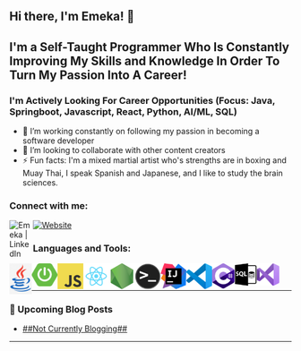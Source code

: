 ## Hi there, I'm Emeka!  👋 
## I'm a Self-Taught Programmer Who Is Constantly Improving My Skills and Knowledge In Order To Turn My Passion Into A Career!

### I'm Actively Looking For Career Opportunities (Focus: Java, Springboot, Javascript, React, Python, AI/ML, SQL)

- 🌱 I’m working constantly on following my passion in becoming a software developer
- 👯 I’m looking to collaborate with other content creators
- ⚡ Fun facts: I'm a mixed martial artist who's strengths are in boxing and Muay Thai, I speak Spanish and Japanese, and I like to study the brain sciences.

### Connect with me:

[<img align="left" alt="Emeka | LinkedIn" width="42px" src="https://cdn.jsdelivr.net/npm/simple-icons@v3/icons/linkedin.svg" />][linkedin]

[![Website](https://img.shields.io/website?label=EmekaAnekwe.com&style=for-the-badge&url=https%3A%2F%2Femekaanekwe.com)](https://emekaanekwe.com)
<br/>

### Languages and Tools:

<img align="left" alt="Java" width="40px" src="https://github.com/EmekaEnshinyan/emekaenshinyan/blob/d3876f92a2dca8276cfcbbd00489bf007bb932c8/java3.png"/>
<img align="left" alt="Springboot" width="46px" src="https://github.com/EmekaEnshinyan/emekaenshinyan/blob/ab6d3fec4162f6bb2b33fcf5c48c6341517197f1/springboot.png"/>
<img align="left" alt="JavaScript" width="46px" src="https://raw.githubusercontent.com/github/explore/80688e429a7d4ef2fca1e82350fe8e3517d3494d/topics/javascript/javascript.png"/>
<img align="left" alt="React" width="46px" src="https://raw.githubusercontent.com/github/explore/80688e429a7d4ef2fca1e82350fe8e3517d3494d/topics/react/react.png"/>
<img align="left" alt="Node.js" width="46px" src="https://raw.githubusercontent.com/github/explore/80688e429a7d4ef2fca1e82350fe8e3517d3494d/topics/nodejs/nodejs.png"/>
<img align="left" alt="Terminal" width="46px" src="https://raw.githubusercontent.com/github/explore/80688e429a7d4ef2fca1e82350fe8e3517d3494d/topics/terminal/terminal.png"/>
<img align="left" alt="IntelliJ" width="46px" src="https://github.com/EmekaEnshinyan/emekaenshinyan/blob/ea1ae43808c5fe72f153d7b94ed49ada4c72a8e2/IntelliJ_IDEA_Icon.svg.png"/>
<img align="left" alt="Visual Studio Code" width="46px" src="https://raw.githubusercontent.com/github/explore/80688e429a7d4ef2fca1e82350fe8e3517d3494d/topics/visual-studio-code/visual-studio-code.png"/>
<img align="left" alt="C#" width="40px" src="https://github.com/EmekaEnshinyan/emekaenshinyan/blob/master/c-sharp-c.svg"/>
<img align="left" alt="SQL" width="40px" src="https://github.com/EmekaEnshinyan/emekaenshinyan/blob/master/sql-icon.png"/>
<img align="left" alt="SQL" width="40px" src="https://github.com/EmekaEnshinyan/emekaenshinyan/blob/master/Visual_Studio_Icon_2019.svg.png"/>

<br />
<br />

---

### 📕 Upcoming Blog Posts

<!-- BLOG-POST-LIST:START -->
- [##Not Currently Blogging##](https://emekaanekwe.com)

<!-- BLOG-POST-LIST:END -->

---

[website]: https://www.emekaanekwe.com
[linkedin]: www.linkedin.com/in/emeka-programmer
